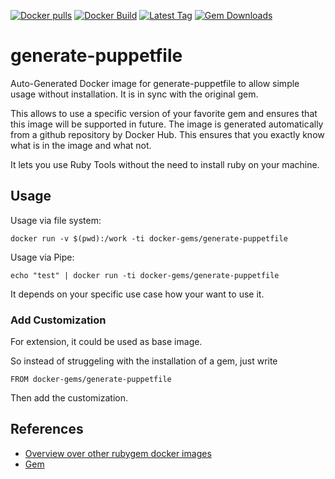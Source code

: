 [![Docker pulls](https://img.shields.io/docker/pulls/rubygem/generate-puppetfile.svg)](https://hub.docker.com/r/rubygem/generate-puppetfile/)
[![Docker Build](https://img.shields.io/docker/automated/rubygem/generate-puppetfile.svg)](https://hub.docker.com/r/rubygem/generate-puppetfile/)
[![Latest Tag](https://img.shields.io/github/tag/docker-rubygem/generate-puppetfile.svg)](https://hub.docker.com/r/rubygem/generate-puppetfile/)
[![Gem Downloads](https://img.shields.io/gem/dt/generate-puppetfile.svg)](https://rubygems.org/gems/generate-puppetfile/)
# generate-puppetfile

Auto-Generated Docker image for generate-puppetfile to allow simple usage without installation.
It is in sync with the original gem.

This allows to use a specific version of your favorite gem and ensures that this image will be supported in future.
The image is generated automatically from a github repository by Docker Hub.
This ensures that you exactly know what is in the image and what not.

It lets you use Ruby Tools without the need to install ruby on your machine.

## Usage

Usage via file system:

`docker run -v $(pwd):/work -ti docker-gems/generate-puppetfile`

Usage via Pipe:

`echo "test" | docker run -ti docker-gems/generate-puppetfile`

It depends on your specific use case how your want to use it.

### Add Customization

For extension, it could be used as base image.

So instead of struggeling with the installation of a gem, just write

`FROM docker-gems/generate-puppetfile`

Then add the customization.

## References

 - [Overview over other rubygem docker images](https://github.com/thinkbot/docker-rubygem)
 - [Gem](https://rubygems.org/gems/generate-puppetfile/)
